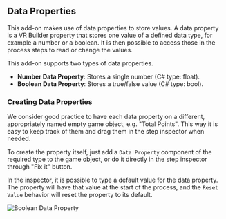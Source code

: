 ## Data Properties

This add-on makes use of data properties to store values. A data property is a VR Builder property that stores one value
of a defined data type, for example a number or a boolean. It is then possible to access those in the process steps to
read or change the values.

This add-on supports two types of data properties.

- **Number Data Property**: Stores a single number (C# type: float).
- **Boolean Data Property**: Stores a true/false value (C# type: bool).

### Creating Data Properties

We consider good practice to have each data property on a different, appropriately named empty game object, e.g. "Total
Points". This way it is easy to keep track of them and drag them in the step inspector when needed.

To create the property itself, just add a `Data Property` component of the required type to the game object, or do it
directly in the step inspector through "Fix it" button.

In the inspector, it is possible to type a default value for the data property. The property will have that value at the
start of the process, and the `Reset Value` behavior will reset the property to its default.

![Boolean Data Property](images/boolean-data-property.png)

